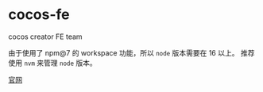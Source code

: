 # cocos-fe
cocos creator FE team

由于使用了 npm@7 的 workspace 功能，所以 `node` 版本需要在 16 以上。 推荐使用 `nvm` 来管理 `node` 版本。

[官网](http://cocos.90s.co/)
